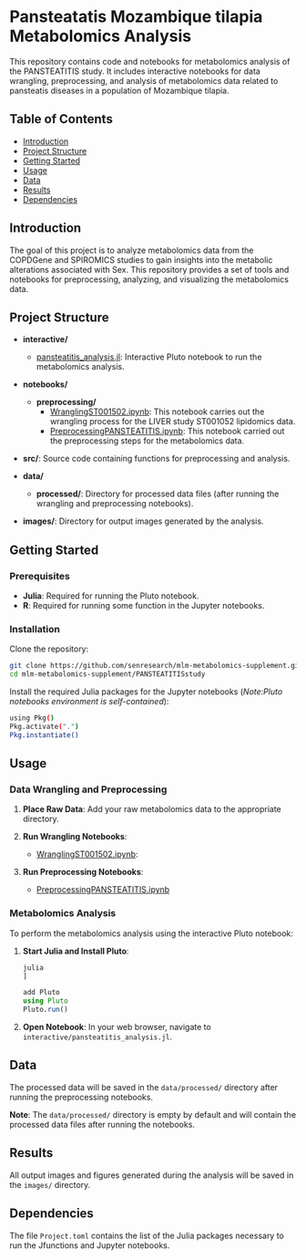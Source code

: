 # Pansteatatis Mozambique tilapia Metabolomics Analysis

This repository contains code and notebooks for metabolomics analysis of the PANSTEATITIS study. It includes interactive notebooks for data wrangling, preprocessing, and analysis of metabolomics data related to pansteatis diseases in a population of Mozambique tilapia.

## Table of Contents

- [Introduction](#introduction)
- [Project Structure](#project-structure)
- [Getting Started](#getting-started)
- [Usage](#usage)
- [Data](#data)
- [Results](#results)
- [Dependencies](#dependencies)

## Introduction

The goal of this project is to analyze metabolomics data from the COPDGene and SPIROMICS studies to gain insights into the metabolic alterations associated with Sex. This repository provides a set of tools and notebooks for preprocessing, analyzing, and visualizing the metabolomics data.

## Project Structure

- **interactive/**
  - [pansteatitis_analysis.jl](https://rawcdn.githack.com/senresearch/mlm-metabolomics-supplement/03e3138b0c01906f0e7586721fc847db53f5de44/PANSTEATITISstudy/interactive/pansteatitis_analysis.html): Interactive Pluto notebook to run the metabolomics analysis.

- **notebooks/**
  - **preprocessing/**
    - [WranglingST001502.ipynb](https://github.com/senresearch/mlm-metabolomics-supplement/blob/main/PANSTEATITISstudy/notebooks/preprocessing/WranglingST001052.ipynb): This notebook carries out the wrangling process for the LIVER study ST001052 lipidomics data.
    - [PreprocessingPANSTEATITIS.ipynb](https://github.com/senresearch/mlm-metabolomics-supplement/blob/main/PANSTEATITISstudy/notebooks/preprocessing/PreprocessingPANSTEATITIS.ipynb): This notebook carried out the preprocessing steps for the metabolomics data.

- **src/**: Source code containing functions for preprocessing and analysis.

- **data/**
  - **processed/**: Directory for processed data files (after running the wrangling and preprocessing notebooks).

- **images/**: Directory for output images generated by the analysis.

## Getting Started

### Prerequisites

- **Julia**: Required for running the Pluto notebook.
- **R**: Required for running some function in the Jupyter notebooks.

### Installation

Clone the repository:

```bash
git clone https://github.com/senresearch/mlm-metabolomics-supplement.git
cd mlm-metabolomics-supplement/PANSTEATITISstudy
```

Install the required Julia packages for the Jupyter notebooks (*Note:Pluto notebooks environment is self-contained*):

```bash
using Pkg()
Pkg.activate(".")
Pkg.instantiate()
```

## Usage

### Data Wrangling and Preprocessing

1. **Place Raw Data**: Add your raw metabolomics data to the appropriate directory.

2. **Run Wrangling Notebooks**:
   - [WranglingST001502.ipynb](https://github.com/senresearch/mlm-metabolomics-supplement/blob/main/PANSTEATITISstudy/notebooks/preprocessing/WranglingST001052.ipynb): 

3. **Run Preprocessing Notebooks**:
   - [PreprocessingPANSTEATITIS.ipynb](https://github.com/senresearch/mlm-metabolomics-supplement/blob/main/PANSTEATITISstudy/notebooks/preprocessing/PreprocessingPANSTEATITIS.ipynb)
   

### Metabolomics Analysis

To perform the metabolomics analysis using the interactive Pluto notebook:

1. **Start Julia and Install Pluto**:

   ```julia
   julia
   ]

   add Pluto
   using Pluto
   Pluto.run()
   ```

2. **Open Notebook**: In your web browser, navigate to `interactive/pansteatitis_analysis.jl`.

## Data

The processed data will be saved in the `data/processed/` directory after running the preprocessing notebooks.

**Note**: The `data/processed/` directory is empty by default and will contain the processed data files after running the notebooks.

## Results

All output images and figures generated during the analysis will be saved in the `images/` directory.

## Dependencies

The file `Project.toml` contains the list of the Julia packages necessary to run the Jfunctions and Jupyter notebooks.
